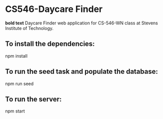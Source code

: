 # CS546-Daycare Finder
**bold text** Daycare Finder web application for CS-546-WN class at Stevens Institute of Technology.
## To install the dependencies:
npm install

## To run the seed task and populate the database:
npm run seed

## To run the server:
npm start